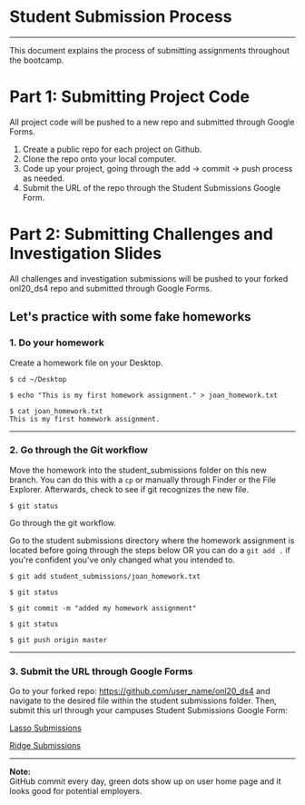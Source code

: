 # Student Submission Process
---

This document explains the process of submitting assignments throughout the bootcamp.

# Part 1: Submitting Project Code

All project code will be pushed to a new repo and submitted through Google Forms.

1. Create a public repo for each project on Github.
2. Clone the repo onto your local computer.
3. Code up your project, going through the add -> commit -> push process as needed.
4. Submit the URL of the repo through the Student Submissions Google Form.


# Part 2: Submitting Challenges and Investigation Slides

All challenges and investigation submissions will be pushed to your forked onl20_ds4 repo and submitted through Google Forms.

## Let's practice with some fake homeworks
### 1. Do your homework

Create a homework file on your Desktop.

```
$ cd ~/Desktop

$ echo "This is my first homework assignment." > joan_homework.txt

$ cat joan_homework.txt
This is my first homework assignment.
```

---

### 2. Go through the Git workflow

Move the homework into the student_submissions folder on this new branch. You can do this with a `cp` or manually through Finder or the File Explorer. 
Afterwards, check to see if git recognizes the new file.

```
$ git status
```

Go through the git workflow.

Go to the student submissions directory where the homework assignment is located before going through the steps below OR you can do a `git add .` if you're confident you've only changed what you intended to.

```
$ git add student_submissions/joan_homework.txt

$ git status

$ git commit -m "added my homework assignment"

$ git status

$ git push origin master
```
---
### 3. Submit the URL through Google Forms

Go to your forked repo: https://github.com/user_name/onl20_ds4 and navigate to the desired file within the student submissions folder. Then, submit this url through your campuses Student Submissions Google Form:

[Lasso Submissions](https://docs.google.com/forms/d/e/1FAIpQLSdzIwmJpkeOeQd7HsAnSr3e6KAHlV28_chulHmZUFPSt10A-A/viewform?usp=sf_link)

[Ridge Submissions](https://docs.google.com/forms/d/e/1FAIpQLScEWF1KL6oHCcaU6_vm-jv8-8rRNsH_uzUeFBnCITEDTyMzGQ/viewform?usp=sf_link)

---

**Note:**  
GitHub commit every day, green dots show up on user home page and it looks good for potential employers.
